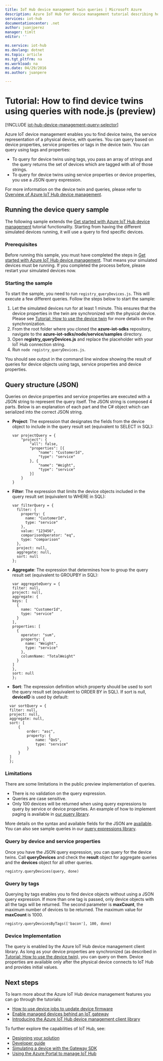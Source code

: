 ```yaml
---
title: IoT Hub device management twin queries | Microsoft Azure
description: Azure IoT Hub for device management tutorial describing how to use queries to find device twins.
services: iot-hub
documentationcenter: .net
author: juanjperez
manager: timlt
editor: ''

ms.service: iot-hub
ms.devlang: dotnet
ms.topic: article
ms.tgt_pltfrm: na
ms.workload: na
ms.date: 04/29/2016
ms.author: juanpere

---
```

# Tutorial: How to find device twins using queries with node.js (preview)
[!INCLUDE [iot-hub-device-management-query-selector](../../includes/iot-hub-device-management-query-selector.md)]

Azure IoT device management enables you to find device twins, the service representation of a physical device, with queries. You can query based on device properties, service properties or tags in the device twin. You can query using tags and properties:

* To query for device twins using tags, you pass an array of strings and the query returns the set of devices which are tagged with all of those strings.
* To query for device twins using service properties or device properties, you use a JSON query expression.

For more information on the device twin and queries, please refer to [Overview of Azure IoT Hub device management](iot-hub-device-management-overview.md).

## Running the device query sample
The following sample extends the [Get started with Azure IoT Hub device management](iot-hub-device-management-get-started.md) tutorial functionality. Starting from having the different simulated devices running, it will use a query to find specific devices.

### Prerequisites
Before running this sample, you must have completed the steps in [Get started with Azure IoT Hub device management](iot-hub-device-management-get-started.md). That means your simulated devices must be running. If you completed the process before, please restart your simulated devices now.

### Starting the sample
To start the sample, you need to run `registry_queryDevices.js`. This will execute a few different queries. Follow the steps below to start the sample:

1. Let the simulated devices run for at least 1 minute. This ensures that the device properties in the twin are synchronized with the physical device. Please see [Tutorial: How to use the device twin](iot-hub-device-management-device-twin.md) for more details on the synchronization.
2. From the root folder where you cloned the **azure-iot-sdks** repository, navigate to the **azure-iot-sdks/node/service/samples** directory.  
3. Open **registry_queryDevices.js** and replace the placeholder with your IoT Hub connection string.
4. Run `node registry_queryDevices.js`.

You should see output in the command line window showing the result of queries for device objects using tags, service properties and device properties.

## Query structure (JSON)
Queries on device properties and service properties are executed with a JSON string to represent the query itself. The JSON string is composed 4 parts. Below is an explanation of each part and the C\# object which can  serialized into the correct JSON string.

* **Project**: The expression that designates the fields from the device object to include in the query result set (equivalent to SELECT in SQL):
  
    ```
    var projectQuery = {
        "project": {
            "all": false,
            "properties": [{
                "name": "CustomerId",
                "type": "service"
            }, {
                "name": "Weight",
                "type": "service"
            }]
        }
    }
    ```
* **Filter**: The expression that limits the device objects included in the query result set (equivalent to WHERE in SQL):
  
    ```
    var filterQuery = {
      filter: {
        property: {
          name: "CustomerId",
          type: "service"
        },
        value: "123456",
        comparisonOperator: "eq",
        type: "comparison"
      },
      project: null,
      aggregate: null,
      sort: null
    };
    ```
* **Aggregate**: The expression that determines how to group the query result set (equivalent to GROUPBY in SQL):
  
    ```
    var aggregateQuery = {
    filter: null,
    project: null,
    aggregate: {
    keys: [
      {
        name: "CustomerId",
        type: "service"
      }
    ],
    properties: [
      {
        operator: "sum",
        property: {
          name: "Weight",
          type: "service"
        },
        columnName: "TotalWeight"
      }
    ]
    },
    sort: null
    };
    ```
* **Sort**: The expression definition which property should be used to sort the query result set (equivalent to ORDER BY in SQL). If sort is null, **deviceID** is used by default:

```
  var sortQuery = {
  filter: null,
  project: null,
  aggregate: null,
  sort: [
      {
          order: "asc",
          property: {
              name: "QoS",
              type: "service"
          }
      }
  ]
  };
```

### Limitations
There are some limitations in the public preview implementation of queries.

* There is no validation on the query expression.
* Queries are case sensitive.
* Only 100 devices will be returned when using query expressions to query by service or device properties. An example of how to implement paging is available in [our query library](https://github.com/Azure/azure-iot-sdks/blob/dmpreview/doc/get_started/dm_queries/query-samples.md).

More details on the syntax and available fields for the JSON are [available](https://github.com/Azure/azure-iot-sdks/blob/dmpreview/node/service/devdoc/query_expression_requirements.md). You can also see sample queries in our [query expressions library](https://github.com/Azure/azure-iot-sdks/blob/dmpreview/doc/get_started/dm_queries/query-samples.md).

### Query by device and service properties
Once you have the JSON query expression, you can query for the device twins. Call **queryDevices** and check the **result** object for aggregate queries and the **devices** object for all other queries.

```
registry.queryDevices(query, done)
```

### Query by tags
Querying by tags enables you to find device objects without using a JSON query expression. If more than one tag is passed, only device objects with all the tags will be returned. The second parameter is **maxCount**, the maximum number of devices to be returned. The maximum value for **maxCount** is 1000.

```
registry.queryDevicesByTags(['bacon'], 100, done)
```

### Device Implementation
The query is enabled by the Azure IoT Hub device management client library. As long as your device properties are synchronized (as described in [Tutorial: How to use the device twin](iot-hub-device-management-device-twin.md)), you can query on them. Device properties are available only after the physical device connects to IoT Hub and provides initial values.

## Next steps
To learn more about the Azure IoT Hub device management features you can go through the tutorials:

* [How to use device jobs to update device firmware](iot-hub-device-management-device-jobs.md)
* [Enable managed devices behind an IoT gateway](iot-hub-gateway-device-management.md)
* [Introducing the Azure IoT Hub device management client library](iot-hub-device-management-library.md)

To further explore the capabilities of IoT Hub, see:

* [Designing your solution](iot-hub-guidance.md)
* [Developer guide](iot-hub-devguide.md)
* [Simulating a device with the Gateway SDK](iot-hub-linux-gateway-sdk-simulated-device.md)
* [Using the Azure Portal to manage IoT Hub](iot-hub-manage-through-portal.md)

<!-- images and links -->
[lnk-dm-overview]: iot-hub-device-management-overview.md
[lnk-get-started]: iot-hub-device-management-get-started.md
[lnk-twin-tutorial]: iot-hub-device-management-device-twin.md
[lnk-jobs-tutorial]: iot-hub-device-management-device-jobs.md
[lnk-query-spec]: https://github.com/Azure/azure-iot-sdks/blob/dmpreview/node/service/devdoc/query_expression_requirements.md
[lnk-query-samples]: https://github.com/Azure/azure-iot-sdks/blob/dmpreview/doc/get_started/dm_queries/query-samples.md
[lnk-query-expression-guide]:https://github.com/Azure/azure-iot-sdks/blob/dmpreview/node/service/devdoc/query_expression_requirements.md

[lnk-tutorial-jobs]: iot-hub-device-management-device-jobs.md
[lnk-dm-gateway]: iot-hub-gateway-device-management.md
[lnk-library-c]: iot-hub-device-management-library.md

[lnk-design]: iot-hub-guidance.md
[lnk-devguide]: iot-hub-devguide.md
[lnk-gateway]: iot-hub-linux-gateway-sdk-simulated-device.md
[lnk-portal]: iot-hub-manage-through-portal.md